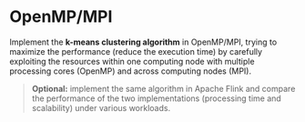 # OpenMP/MPI

Implement the **k-means clustering algorithm** in OpenMP/MPI, trying to maximize the performance (reduce the execution time) by carefully exploiting the resources within one computing node with multiple processing cores (OpenMP) and across computing nodes (MPI).

> **Optional:** implement the same algorithm in Apache Flink and compare the performance of the two implementations (processing time and scalability) under various workloads.